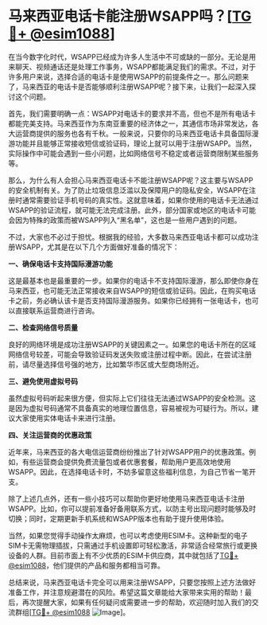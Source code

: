 # 马来西亚电话卡能注册WSAPP吗？[[TG💪+ @esim1088](https://t.me/s/esim1088)]

在当今数字化时代，WSAPP已经成为许多人生活中不可或缺的一部分。无论是用来聊天、视频通话还是处理工作事务，WSAPP都能满足我们的需求。不过，对于许多用户来说，选择合适的电话卡是使用WSAPP的前提条件之一。那么问题来了，马来西亚的电话卡是否能够顺利注册WSAPP呢？接下来，让我们一起深入探讨这个问题。

首先，我们需要明确一点：WSAPP对电话卡的要求并不高，但也不是所有电话卡都能完美支持。马来西亚作为东南亚重要的经济体之一，其通信市场非常发达，各大运营商提供的服务也各有千秋。一般来说，只要你的马来西亚电话卡具备国际漫游功能并且能够正常接收短信或验证码，理论上就可以用于注册WSAPP。当然，实际操作中可能会遇到一些小问题，比如网络信号不稳定或者运营商限制某些服务等。

那么，为什么有人会担心马来西亚电话卡不能注册WSAPP呢？这主要与WSAPP的安全机制有关。为了防止垃圾信息泛滥以及保障用户的隐私安全，WSAPP在注册时通常需要验证手机号码的真实性。这就意味着，如果你使用的电话卡无法通过WSAPP的验证流程，就可能无法完成注册。此外，部分国家或地区的电话卡可能会因为特殊的政策而被WSAPP列入“黑名单”，这也是一些用户遇到的问题。

不过，大家也不必过于担忧。根据我的经验，大多数马来西亚电话卡都可以成功注册WSAPP，尤其是在以下几个方面做好准备的情况下：

**一、确保电话卡支持国际漫游功能**

这是最基本也是最重要的一步。如果你的电话卡不支持国际漫游，那么即使你身在马来西亚，也可能无法正常接收来自WSAPP的短信或验证码。因此，在购买电话卡之前，务必确认该卡是否支持国际漫游服务。如果你已经拥有一张电话卡，也可以直接联系运营商进行咨询。

**二、检查网络信号质量**

良好的网络环境是成功注册WSAPP的关键因素之一。如果您的电话卡所在的区域网络信号较差，可能会导致验证码发送失败或注册过程中断。因此，在尝试注册前，请尽量选择信号强的地方，比如繁华市区或大型商场附近。

**三、避免使用虚拟号码**

虽然虚拟号码听起来很方便，但实际上它们往往无法通过WSAPP的安全检测。这是因为虚拟号码通常不具备真实的地理位置信息，容易被视为可疑行为。所以，建议大家使用实体电话卡来进行注册。

**四、关注运营商的优惠政策**

近年来，马来西亚的各大电信运营商纷纷推出了针对WSAPP用户的优惠政策。例如，有些运营商会提供免费流量包或者优惠套餐，帮助用户更高效地使用WSAPP。因此，在选择电话卡时，不妨多留意这些福利信息，为自己节省一笔开支。

除了上述几点外，还有一些小技巧可以帮助你更好地使用马来西亚电话卡注册WSAPP。比如，你可以提前准备好备用联系方式，以防主号出现问题时能够及时切换；同时，定期更新手机系统和WSAPP版本也有助于提升使用体验。

当然，如果您觉得手动操作太麻烦，也可以考虑使用ESIM卡。这种新型的电子SIM卡无需物理插拔，只需通过手机设置即可轻松激活，非常适合经常旅行或更换设备的人群。目前市面上有不少优质的ESIM卡供应商，其中就包括了[TG💪+ @esim1088](https://t.me/s/esim1088)，他们提供的产品和服务都相当可靠。

总结来说，马来西亚电话卡完全可以用来注册WSAPP，只要您按照上述方法做好准备工作，并注意规避潜在的风险。希望这篇文章能给大家带来实用的帮助！最后，再次提醒大家，如果有任何疑问或需要进一步的帮助，欢迎随时加入我们的交流群组[[TG💪+ @esim1088](https://t.me/s/esim1088) ![Image](https://i.postimg.cc/4NQfJmqS/Snipaste-2025-05-13-00-14-12.png)]。